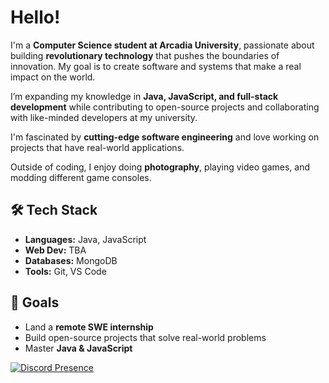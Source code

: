 # Hello!

I'm a **Computer Science student at Arcadia University**, passionate about building **revolutionary technology** that pushes the boundaries of innovation. My goal is to create software and systems that make a real impact on the world.  

I’m expanding my knowledge in **Java, JavaScript, and full-stack development** while contributing to open-source projects and collaborating with like-minded developers at my university.  

I'm fascinated by **cutting-edge software engineering** and love working on projects that have real-world applications.  

Outside of coding, I enjoy doing **photography**, playing video games, and modding different game consoles.  

## 🛠 Tech Stack  
- **Languages:** Java, JavaScript  
- **Web Dev:** TBA  
- **Databases:** MongoDB  
- **Tools:** Git, VS Code  

## 🎯 Goals  
- Land a **remote SWE internship**  
- Build open-source projects that solve real-world problems  
- Master **Java & JavaScript**  

[![Discord Presence](https://lanyard.cnrad.dev/api/467760650626531331)](https://discord.com/users/467760650626531331)  
